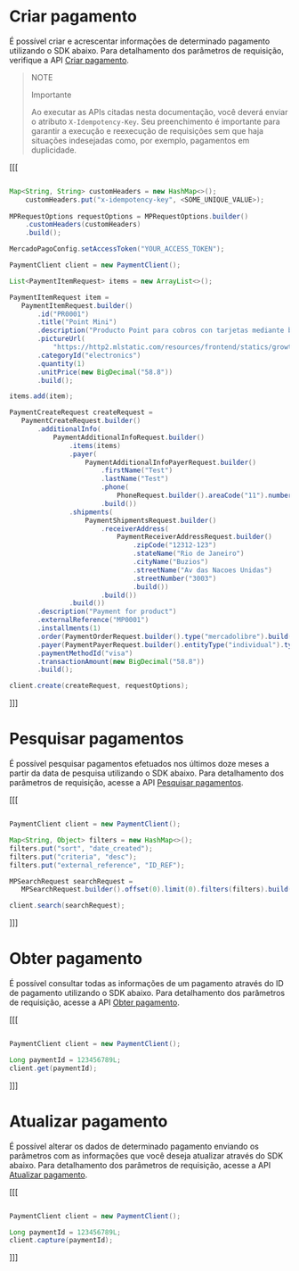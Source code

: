 # Criar pagamento

É possível criar e acrescentar informações de determinado pagamento utilizando o SDK abaixo. Para detalhamento dos parâmetros de requisição, verifique a API [Criar pagamento](/developers/pt/reference/payments/_payments/post).

> NOTE
>
> Importante
>
> Ao executar as APIs citadas nesta documentação, você deverá enviar o atributo `X-Idempotency-Key`. Seu preenchimento é importante para garantir a execução e reexecução de requisições sem que haja situações indesejadas como, por exemplo, pagamentos em duplicidade.

[[[
```java

Map<String, String> customHeaders = new HashMap<>();
    customHeaders.put("x-idempotency-key", <SOME_UNIQUE_VALUE>);
 
MPRequestOptions requestOptions = MPRequestOptions.builder()
    .customHeaders(customHeaders)
    .build();

MercadoPagoConfig.setAccessToken("YOUR_ACCESS_TOKEN");

PaymentClient client = new PaymentClient();

List<PaymentItemRequest> items = new ArrayList<>();

PaymentItemRequest item =
   PaymentItemRequest.builder()
       .id("PR0001")
       .title("Point Mini")
       .description("Producto Point para cobros con tarjetas mediante bluetooth")
       .pictureUrl(
           "https://http2.mlstatic.com/resources/frontend/statics/growth-sellers-landings/device-mlb-point-i_medium@2x.png")
       .categoryId("electronics")
       .quantity(1)
       .unitPrice(new BigDecimal("58.8"))
       .build();

items.add(item);

PaymentCreateRequest createRequest =
   PaymentCreateRequest.builder()
       .additionalInfo(
           PaymentAdditionalInfoRequest.builder()
               .items(items)
               .payer(
                   PaymentAdditionalInfoPayerRequest.builder()
                       .firstName("Test")
                       .lastName("Test")
                       .phone(
                           PhoneRequest.builder().areaCode("11").number("987654321").build())
                       .build())
               .shipments(
                   PaymentShipmentsRequest.builder()
                       .receiverAddress(
                           PaymentReceiverAddressRequest.builder()
                               .zipCode("12312-123")
                               .stateName("Rio de Janeiro")
                               .cityName("Buzios")
                               .streetName("Av das Nacoes Unidas")
                               .streetNumber("3003")
                               .build())
                       .build())
               .build())
       .description("Payment for product")
       .externalReference("MP0001")
       .installments(1)
       .order(PaymentOrderRequest.builder().type("mercadolibre").build())
       .payer(PaymentPayerRequest.builder().entityType("individual").type("customer").build())
       .paymentMethodId("visa")
       .transactionAmount(new BigDecimal("58.8"))
       .build();

client.create(createRequest, requestOptions);

```
]]]

# Pesquisar pagamentos

É possível pesquisar pagamentos efetuados nos últimos doze meses a partir da data de pesquisa utilizando o SDK abaixo. Para detalhamento dos parâmetros de requisição, acesse a API [Pesquisar pagamentos](https://www.mercadopago[FAKER][URL][DOMAIN]/developers/pt/reference/payments/_payments_search/get).

[[[
```java

PaymentClient client = new PaymentClient();

Map<String, Object> filters = new HashMap<>();
filters.put("sort", "date_created");
filters.put("criteria", "desc");
filters.put("external_reference", "ID_REF");

MPSearchRequest searchRequest =
   MPSearchRequest.builder().offset(0).limit(0).filters(filters).build();

client.search(searchRequest);
```
]]]

# Obter pagamento

É possível consultar todas as informações de um pagamento através do ID de pagamento utilizando o SDK abaixo. Para detalhamento dos parâmetros de requisição, acesse a API [Obter pagamento](https://www.mercadopago[FAKER][URL][DOMAIN]/developers/pt/reference/payments/_payments_id/get).

[[[
```java

PaymentClient client = new PaymentClient();

Long paymentId = 123456789L;
client.get(paymentId);
```
]]]

# Atualizar pagamento

É possível alterar os dados de determinado pagamento enviando os parâmetros com as informações que você deseja atualizar através do SDK abaixo. Para detalhamento dos parâmetros de requisição, acesse a API [Atualizar pagamento](/developers/pt/reference/payments/_payments_id/put).

[[[
```java

PaymentClient client = new PaymentClient();

Long paymentId = 123456789L;
client.capture(paymentId);
```
]]]
